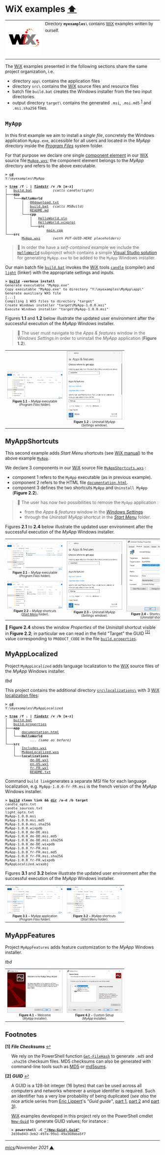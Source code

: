 # <span id="top">WiX examples</span> <span style="size:30%;"><a href="../README.md">⬆</a></span>

<table style="font-family:Helvetica,Arial;font-size:14px;line-height:1.6;">
  <tr>
  <td style="border:0;padding:0 10px 0 0;min-width:120px;">
    <a href="https://wixtoolset.org/" rel="external"><img style="border:0;width:120px;" src="../docs/wixtoolset.png" alt="WiX project" /></a>
  </td>
  <td style="border:0;padding:0;vertical-align:text-top;">
    Directory <strong><code>myexamples\</code></strong> contains <a href="https://wixtoolset.org/" rel="external">WiX</a> examples written by ourself.
  </td>
  </tr>
</table>

The [WiX][wix_toolset] examples presented in the following sections share the same project organization, i.e.
- directory `app\` contains the application files
- directory `src\` contains the [WiX][wix_toolset] source files and resource files
- batch file `build.bat` creates the Windows installer from the two input directories.
- output directory `target\` contains the generated `.msi`, `.msi.md5` <sup id="anchor_01"><a href="#footnote_01">1</a></sup> and `.msi.sha256` files.

## <span id="myapp">`MyApp`</span>

In this first example we aim to install a *single file*, concretely the Windows application `MyApp.exe`, accessible for all users and located in the *MyApp* directory inside the [*Program Files*][windows_program_files] system folder.

For that purpose we declare one single [component element][wix_component] in our [WiX][wix_toolset] source file [`MyApp.wxs`](./MyApp/src/MyApp.wxs); the component element belongs to the *MyApp* directory and refers to the above executable.

<pre style="font-size:80%;">
<b>&gt; <a href="https://docs.microsoft.com/en-us/windows-server/administration/windows-commands/cd">cd</a></b>
Y:\myexamples\MyApp
&nbsp;
<b>&gt; <a href="https://docs.microsoft.com/en-us/windows-server/administration/windows-commands/tree">tree</a> /f . | <a href="https://docs.microsoft.com/en-us/windows-server/administration/windows-commands/findstr">findstr</a> /v /b [a-z]</b>
│   <a href="./MyApp/build.bat">build.bat</a>          <i>(calls candle/light)</i>
├───<b>app</b>
│   └───<b>HelloWorld</b>
│       │   <a href="./MyApp/app/HelloWorld/00download.txt">00download.txt</a>
│       │   <a href="./MyApp/app/HelloWorld/build.bat">build.bat</a>  <i>(calls MSBuild)</i>
│       │   <a href="./MyApp/app/HelloWorld/README.md">README.md</a>
│       └───<b>cpp</b>
│           │   <a href="./MyApp/app/HelloWorld/cpp/HelloWorld.sln">HelloWorld.sln</a>
│           │   <a href="./MyApp/app/HelloWorld/cpp/HelloWorld.vcxproj">HelloWorld.vcxproj</a>
│           └───<b>src</b>
│                   <a href="./MyApp/app/HelloWorld/cpp/src/main.cpp">main.cpp</a>
└───<b>src</b>
        <a href="./MyApp/src/MyApp.wxs">MyApp.wxs</a>      <i>(with PUT-GUID-HERE placeholders)</i>
</pre>

> **:mag_right:** In order the have a *self-contained* example we include the [`HelloWorld`](./MyApp/HelloWorld/) subproject which contains a simple [Visual Studio solution][vs_solution] for generating `MyApp.exe` to be added to the `MyApp` Windows installer.

Our main batch file [`build.bat`](./MyApp/build.bat) invokes the [WiX][wix_toolset] tools [`candle`][wix_candle] (compiler) and [`light`][wix_light] (linker) with the appropriate settings and inputs.

<pre style="font-size:80%;">
<b>&gt; <a href="./MyApp/build.bat">build</a> -verbose install</b>
Generate executable "MyApp.exe"
Copy executable "MyApp.exe" to directory "Y:\myexamples\MyApp\app\"
Generate auxiliary WXS file
[...]
Compiling 1 WXS files to directory "target"
Create Windows installer "target\MyApp-1.0.0.msi"
Execute Windows installer "target\MyApp-1.0.0.msi"
</pre>

Figures **1.1** and **1.2** below illustrate the updated user environment after the successful execution of the *MyApp* Windows installer.

> **:mag_right:** The user must navigate to the *Apps &amp; features* window in the *Windows Settings* in order to uninstall the *MyApp* application (**Figure 1.2**).

<table>
<tr>
<td style="text-align:center;">
  <a href="images/MyApp.png"><img style="max-width:180px;" src="images/MyApp.png" /></a>
  <div style="font-size:70%;"><b>Figure 1.1 -</b> <i>MyApp</i> executable<br>(<i>Program Files</i> folder).
</td>
<td style="text-align:center;">
  <a href="images/MyApp_Uninstall.png"><img style="max-width:180px;" src="images/MyApp_Uninstall.png" /></a>
  <div style="font-size:70%;"><b>Figure 1.2 -</b> Uninstall <i>MyApp</i><br/>(<i>Settings</i> window).
</td>
</tr>
</table>

## <span id="myapp_shortcuts">MyAppShortcuts</span>

This second example adds *Start Menu* shortcuts (see [WiX manual](https://wixtoolset.org/documentation/manual/v3/howtos/files_and_registry/create_start_menu_shortcut.html)) to the above example [`MyApp`](#myapp).

We declare 3 components in our [WiX][wix_toolset] source file [`MyAppShortcuts.wxs`](./MyAppShortcuts/src/MyAppShortcuts.wxs) :
- component 1 refers to the `MyApp` executable (as in previous example).
- component 2 refers to the HTML file [`documentation.html`](./MyAppShortcuts/app/documentation.html).
- component 3 defines the two shortcuts `MyApp` and `Uninstall MyApp` (**Figure 2.2**).

> **:mag_right:** The user has now *two* possibilities to remove the `MyApp` application :
> - from the *Apps &amp; features* window in the [*Windows Settings*][windows_settings]
> - through the *Uninstall MyApp* shortcut in the [*Start Menu*][windows_start_menu] folder.

Figures **2.1** to **2.4** below illustrate the updated user environment after the successful execution of the *MyApp* Windows installer.

<table>
<tr>
<td style="text-align:center;">
  <div>
  <a href="images/MyAppShortcuts.png"><img style="max-width:180px;" src="images/MyAppShortcuts.png" /></a>
  <div style="font-size:70%;"><b>Figure 2.1 -</b> <i>MyApp</i> executable<br/>(<i>Program Files</i> folder).<br/>&nbsp;
  </div>
  <div>
  <a href="images/MyAppShortcuts_StartMenu.png"><img style="max-width:180px;" src="images/MyAppShortcuts_StartMenu.png" /></a>
  <div style="font-size:70%;"><b>Figure 2.2 -</b> <i>MyApp</i> shortcuts<br/>(<a href="https://support.microsoft.com/en-us/windows/see-what-s-on-the-start-menu-a8ccb400-ad49-962b-d2b1-93f453785a13"><i>Start Menu</i></a> folder).
  </div>
</td>
<td style="text-align:center;">
  <a href="images/MyAppShortcuts_Uninstall.png"><img style="max-width:180px;" src="images/MyAppShortcuts_Uninstall.png" /></a>
  <div style="font-size:70%;"><b>Figure 2.3 -</b> Uninstall <i>MyApp</i><br/>(<i>Settings</i> window).
</td>
<td style="text-align:center;">
  <a href="images/MyAppShortcuts_Uninstall_Properties.png"><img style="max-width:180px;" src="images/MyAppShortcuts_Uninstall_Properties.png" /></a>
  <div style="font-size:70%;"><b>Figure 2.4 -</b> Shortcut properties<br/>(<i>Uninstall</i> shortcut).
</td>
</tr>
</table>

:mag_right: <b>Figure 2.4</b> shows the window <i>Properties</i> of the *Uninstall* shortcut visible in <b>Figure 2.2</b>; in particular we can read in the field "Target" the GUID <sup id="anchor_02"><a href="#footnote_02">[2]</a></sup> value corresponding to `PRODUCT_CODE` in the file [`build.properties`](./MyAppShortcuts/build.properties).

## <span id="myapp_localized">MyAppLocalized</span>

Project `MyAppLocalized` adds language localization to the [WiX][wix_toolset] source files of the *MyApp* Windows installer.

*tbd*

This project contains the additional directory [`src\localizations\`](./MyAppLocalized/src/localizations/) with 3 [WiX localization files](https://wixtoolset.org//documentation/manual/v3/wixui/wixui_localization.html):

<pre style="font-size:80%;">
<b>&gt; <a href="https://docs.microsoft.com/en-us/windows-server/administration/windows-commands/cd">cd</a></b>
Y:\myexamples\MyAppLocalized
&nbsp;
<b>&gt; <a href="https://docs.microsoft.com/en-us/windows-server/administration/windows-commands/tree">tree</a> /f . | <a href="https://docs.microsoft.com/en-us/windows-server/administration/windows-commands/findstr">findstr</a> /v /b [a-z]</b>
│   <a href="./MyAppLocalized/build.bat">build.bat</a>
│   <a href="./MyAppLocalized/build.properties">build.properties</a>
├───<b>app</b>
│   │   <a href="./MyAppLocalized/app/documentation.html">documentation.html</a>
│   └───<b>HelloWorld</b>
│           ... <i>(same as before)</i>
└───<b>src</b>
    │   <a href="./MyAppLocalized/src/Includes.wxi">Includes.wxi</a>
    │   <a href="./MyAppLocalized/src/MyAppLocalized.wxs">MyAppLocalized.wxs</a>
    └───<b>localizations</b>
            <a href="./MyAppLocalized/src/localizations/de-DE.wxl">de-DE.wxl</a>
            <a href="./MyAppLocalized/src/localizations/en-US.xwl">en-US.wxl</a>
            <a href="./MyAppLocalized/src/localizations/fr-FR.wxl">fr-FR.wxl</a>
            <a href="./MyAppLocalized/src/localizations/README.txt">README.txt</a>
</pre>

Command `build link`generates a separate MSI file for each language localization, e.g. `MyApp-1.0.0-fr-FR.msi` is the french version of the *MyApp* Windows installer.

<pre style="font-size:80%;">
<b>&gt; <a href="./MyAppLocalized/build.bat">build</a> clean link &amp;&amp; <a href="https://docs.microsoft.com/en-us/windows-server/administration/windows-commands/dir">dir</a> /a-d /b target</b>
candle_opts.txt
candle_sources.txt
light_opts.txt
MyApp-1.0.0.msi
MyApp-1.0.0.msi.md5
MyApp-1.0.0.msi.sha256
MyApp-1.0.0.wixpdb
MyApp-1.0.0_de-DE.msi
MyApp-1.0.0_de-DE.msi.md5
MyApp-1.0.0_de-DE.msi.sha256
MyApp-1.0.0_de-DE.wixpdb
MyApp-1.0.0_fr-FR.msi
MyApp-1.0.0_fr-FR.msi.md5
MyApp-1.0.0_fr-FR.msi.sha256
MyApp-1.0.0_fr-FR.wixpdb
MyAppLocalized.wixobj
</pre>

Figures **3.1** and **3.2** below illustrate the updated user environment after the successful execution of the *MyApp* Windows installer.

<table>
<tr>
<td style="text-align:center;">
  <a href="images/MyAppLocalized_ProgFiles.png"><img style="max-width:180px;" src="images/MyAppLocalized_ProgFiles.png" /></a>
  <div style="font-size:70%;"><b>Figure 3.1 -</b> <i>MyApp</i> application<br>(<i>Program Files</i> folder).
</td>
<td style="text-align:center;">
  <a href="images/MyAppLocalized_StartMenu.png"><img style="max-width:180px;" src="images/MyAppLocalized_StartMenu.png" /></a>
  <div style="font-size:70%;"><b>Figure 3.2 -</b> <i>MyApp</i> shortcuts<br/>(<i>Start Menu</i> folder).
</td>
</tr>
</table>

## <span id="myapp_features">MyAppFeatures</span>

Project `MyAppFeatures` adds feature customization to the *MyApp* Windows installer.

*tbd*

<table>
<tr>
<td style="text-align:center;">
  <a href="images/MyAppFeatures_Welcome.png"><img style="max-width:180px;" src="images/MyAppFeatures_Welcome.png" /></a>
  <div style="font-size:70%;"><b>Figure 4.1 -</b> Welcome<br>(<i>MyApp</i> installer).
</td>
<td style="text-align:center;">
  <a href="images/MyAppFeatures_Custom.png"><img style="max-width:180px;" src="images/MyAppFeatures_Custom.png" /></a>
  <div style="font-size:70%;"><b>Figure 4.2 -</b> Custom Setup<br/>(<i>MyApp</i> installer).
</td>
</tr>
</table>


## <span id="footnotes">Footnotes</span>


<b name="footnote_01">[1]</b> ***File Checksums*** [↩](#anchor_01)

<p style="margin:0 0 1em 20px;">
We rely on the PowerShell function <a href="https://docs.microsoft.com/en-us/powershell/module/microsoft.powershell.utility/get-filehash" rel="external" title="Get-FileHash"><code>Get-FileHash</code></a> to generate <code>.md5</code> and <code>.sha256</code> checksum files. MD5 checksums can also be generated with command-line tools such as <a href="https://www.fourmilab.ch/md5/" rel="external" title="MD5">MD5</a> or <a href="http://www.pc-tools.net/win32/md5sums/" rel="external" title="md5sums">md5sums</a>.
</p>

<b name="footnote_02">[2]</b> ***GUID*** [↩](#anchor_02)

<p style="margin:0 0 1em 20px;">
A GUID is a 128-bit integer (16 bytes) that can be used across all computers and networks wherever a unique identifier is required. Such an identifier has a very low probability of being duplicated (<i>see also</i> the nice article series from <a href="https://ericlippert.com/about-eric-lippert/">Eric Lippert</a>'s <i>"Guid guide"</i>, <a href="https://ericlippert.com/2012/04/24/guid-guide-part-one/">part 1</a>, <a href="https://ericlippert.com/2012/04/30/guid-guide-part-two/">part 2</a> and <a href="https://ericlippert.com/2012/05/07/guid-guide-part-three/">part 3</a>).
</p>
<p style="margin:0 0 1em 20px;">
<a href="https://wixtoolset.org/">WiX</a> examples developed in this project rely on the PowerShell cmdlet <a href="https://docs.microsoft.com/en-us/powershell/module/microsoft.powershell.utility/new-guid?view=powershell-7.2#examples"><code>New-Guid</code></a> to generate GUID values; for instance :
</p>
<pre style="margin:0 0 1em 20px;font-size:80%;">
<b>&gt; powershell -C <a href="https://docs.microsoft.com/en-us/powershell/module/microsoft.powershell.utility/new-guid?view=powershell-7.2#examples">"(New-Guid).Guid"</a></b>
2d30a843-3eb2-497a-99a1-49a368bba5f7
</pre>

***

*[mics](https://lampwww.epfl.ch/~michelou/)/November 2021* [**&#9650;**](#top)
<span id="bottom">&nbsp;</span>

<!-- link refs -->

[MiniAppKiller]: https://heiswayi.nrird.com/get-started-with-wix-toolset
[uberAgent]: https://helgeklein.com/blog/real-world-example-wix-msi-application-installer/
[vs_solution]: https://docs.microsoft.com/en-us/visualstudio/extensibility/internals/solution-dot-sln-file?view=vs-2022
[windows_program_files]: https://en.wikipedia.org/wiki/Program_Files
[windows_settings]: https://support.microsoft.com/en-us/windows/find-settings-in-windows-10-6ffbef87-e633-45ac-a1e8-b7a834578ac6
[windows_start_menu]: https://support.microsoft.com/en-us/windows/see-what-s-on-the-start-menu-a8ccb400-ad49-962b-d2b1-93f453785a13
[wix_candle]: https://wixtoolset.org/documentation/manual/v3/overview/candle.html
[wix_component]: https://wixtoolset.org/documentation/manual/v3/xsd/wix/component.html
[wix_light]: https://wixtoolset.org/documentation/manual/v3/overview/light.html
[wix_toolset]: https://wixtoolset.org/
